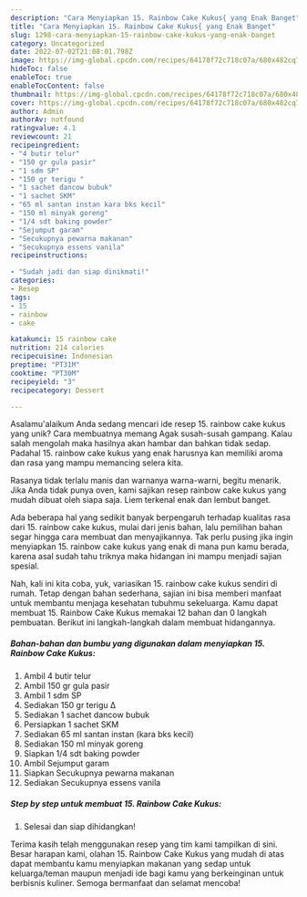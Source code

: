 ```yaml
---
description: "Cara Menyiapkan 15. Rainbow Cake Kukus{ yang Enak Banget"
title: "Cara Menyiapkan 15. Rainbow Cake Kukus{ yang Enak Banget"
slug: 1298-cara-menyiapkan-15-rainbow-cake-kukus-yang-enak-banget
category: Uncategorized
date: 2022-07-02T21:08:01.798Z
image: https://img-global.cpcdn.com/recipes/64178f72c718c07a/680x482cq70/15-rainbow-cake-kukus-foto-resep-utama.jpg
hideToc: false
enableToc: true
enableTocContent: false
thumbnail: https://img-global.cpcdn.com/recipes/64178f72c718c07a/680x482cq70/15-rainbow-cake-kukus-foto-resep-utama.jpg
cover: https://img-global.cpcdn.com/recipes/64178f72c718c07a/680x482cq70/15-rainbow-cake-kukus-foto-resep-utama.jpg
author: Admin
authorAv: notfound
ratingvalue: 4.1
reviewcount: 21
recipeingredient:
- "4 butir telur"
- "150 gr gula pasir"
- "1 sdm SP"
- "150 gr terigu "
- "1 sachet dancow bubuk"
- "1 sachet SKM"
- "65 ml santan instan kara bks kecil"
- "150 ml minyak goreng"
- "1/4 sdt baking powder"
- "Sejumput garam"
- "Secukupnya pewarna makanan"
- "Secukupnya essens vanila"
recipeinstructions:

- "Sudah jadi dan siap dinikmati!"
categories:
- Resep
tags:
- 15
- rainbow
- cake

katakunci: 15 rainbow cake 
nutrition: 214 calories
recipecuisine: Indonesian
preptime: "PT31M"
cooktime: "PT30M"
recipeyield: "3"
recipecategory: Dessert

---
```



Asalamu'alaikum Anda sedang mencari ide resep 15. rainbow cake kukus yang unik? Cara membuatnya memang Agak susah-susah gampang. Kalau salah mengolah maka hasilnya akan hambar dan bahkan tidak sedap. Padahal 15. rainbow cake kukus yang enak harusnya kan memiliki aroma dan rasa yang mampu memancing selera kita.


Rasanya tidak terlalu manis dan warnanya warna-warni, begitu menarik. Jika Anda tidak punya oven, kami sajikan resep rainbow cake kukus yang mudah dibuat oleh siapa saja. Liem terkenal enak dan lembut banget.

Ada beberapa hal yang sedikit banyak berpengaruh terhadap kualitas rasa dari 15. rainbow cake kukus, mulai dari jenis bahan, lalu pemilihan bahan segar hingga cara membuat dan menyajikannya. Tak perlu pusing jika ingin menyiapkan 15. rainbow cake kukus yang enak di mana pun kamu berada, karena asal sudah tahu triknya maka hidangan ini mampu menjadi sajian spesial.


Nah, kali ini kita coba, yuk, variasikan 15. rainbow cake kukus sendiri di rumah. Tetap dengan bahan sederhana, sajian ini bisa memberi manfaat untuk membantu menjaga kesehatan tubuhmu sekeluarga. Kamu dapat membuat 15. Rainbow Cake Kukus memakai 12 bahan dan 0 langkah pembuatan. Berikut ini langkah-langkah dalam membuat hidangannya.

<!--inarticleads1-->

##### Bahan-bahan dan bumbu yang digunakan dalam menyiapkan 15. Rainbow Cake Kukus:

1. Ambil 4 butir telur
1. Ambil 150 gr gula pasir
1. Ambil 1 sdm SP
1. Sediakan 150 gr terigu ∆
1. Sediakan 1 sachet dancow bubuk
1. Persiapkan 1 sachet SKM
1. Sediakan 65 ml santan instan (kara bks kecil)
1. Sediakan 150 ml minyak goreng
1. Siapkan 1/4 sdt baking powder
1. Ambil Sejumput garam
1. Siapkan Secukupnya pewarna makanan
1. Sediakan Secukupnya essens vanila




<!--inarticleads2-->

##### Step by step untuk membuat 15. Rainbow Cake Kukus:


1. Selesai dan siap dihidangkan!



Terima kasih telah menggunakan resep yang tim kami tampilkan di sini. Besar harapan kami, olahan 15. Rainbow Cake Kukus yang mudah di atas dapat membantu kamu menyiapkan makanan yang sedap untuk keluarga/teman maupun menjadi ide bagi kamu yang berkeinginan untuk berbisnis kuliner. Semoga bermanfaat dan selamat mencoba!
